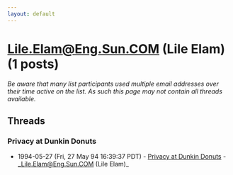 ```yaml
---
layout: default
---
```


# Lile.Elam@Eng.Sun.COM (Lile Elam) (1 posts)

_Be aware that many list participants used multiple email addresses over their time active on the list. As such this page may not contain all threads available._

## Threads

### Privacy at Dunkin Donuts
+ 1994-05-27 (Fri, 27 May 94 16:39:37 PDT) - [Privacy at Dunkin Donuts](/archive/1994/05/ad366fd49da36a3884e8b629a40a3b6f4acf66a342acf45e011668fd7752095f) - _Lile.Elam@Eng.Sun.COM (Lile Elam)_

